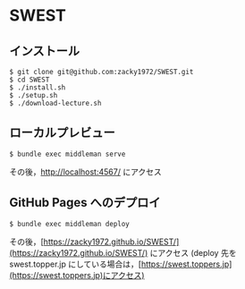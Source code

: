 # SWEST

## インストール

```
$ git clone git@github.com:zacky1972/SWEST.git
$ cd SWEST
$ ./install.sh
$ ./setup.sh
$ ./download-lecture.sh
```


## ローカルプレビュー

```
$ bundle exec middleman serve
```

その後，[http://localhost:4567/](http://localhost:4567/) にアクセス

## GitHub Pages へのデプロイ

```
$ bundle exec middleman deploy
```

その後，[https://zacky1972.github.io/SWEST/](https://zacky1972.github.io/SWEST/) にアクセス
(deploy 先を swest.topper.jp にしている場合は，[https://swest.toppers.jp](https://swest.toppers.jp)にアクセス)
